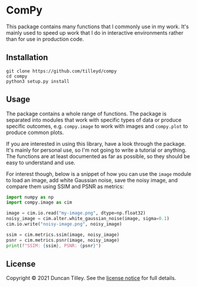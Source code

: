 # ComPy

This package contains many functions that I commonly use in my work. It's mainly
used to speed up work that I do in interactive environments rather than for use
in production code.

## Installation

```
git clone https://github.com/tilleyd/compy
cd compy
python3 setup.py install
```

## Usage

The package contains a whole range of functions. The package is separated into
modules that work with specific types of data or produce specific outcomes,
e.g. `compy.image` to work with images and `compy.plot` to produce common plots.

If you are interested in using this library, have a look through the package.
It's mainly for personal use, so I'm not going to write a tutorial or anything.
The functions are at least documented as far as possible, so they should be
easy to understand and use.

For interest though, below is a snippet of how you can use the `image` module to
load an image, add white Gaussian noise, save the noisy image, and compare them
using SSIM and PSNR as metrics:

```python
import numpy as np
import compy.image as cim

image = cim.io.read("my-image.png", dtype=np.float32)
noisy_image = cim.alter.white_gaussian_noise(image, sigma=0.1)
cim.io.write("noisy-image.png", noisy_image)

ssim = cim.metrics.ssim(image, noisy_image)
psnr = cim.metrics.psnr(image, noisy_image)
print(f"SSIM: {ssim}, PSNR: {psnr}")
```

## License

Copyright &copy; 2021 Duncan Tilley.
See the [license notice](LICENSE.txt) for full details.
